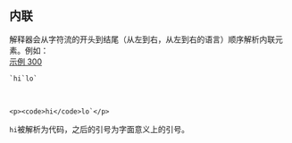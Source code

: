 ## 内联

解释器会从字符流的开头到结尾（从左到右，从左到右的语言）顺序解析内联元素。例如：   
[示例 300](https://github.github.com/gfm/#example-300)  

    `hi`lo`

   

    <p><code>hi</code>lo`</p>

`hi`被解析为代码，之后的引号为字面意义上的引号。  

